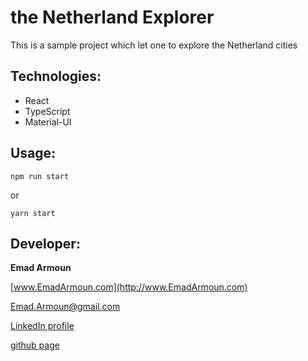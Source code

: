 # the Netherland Explorer

This is a sample project which let one to explore the Netherland cities

## Technologies:
* React
* TypeScript
* Material-UI

## Usage:
`npm run start`

or

`yarn start`

## Developer:

**Emad Armoun**

[www.EmadArmoun.com](http://www.EmadArmoun.com)

[Emad.Armoun@gmail.com](Emad.Armoun@gmail.com)

[LinkedIn profile](https://www.linkedin.com/in/em-it/)

[github page](https://github.com/Em-IT)
